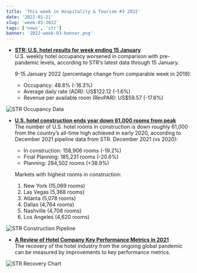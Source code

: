 ```yaml
---
title: 'This week in Hospitality & Tourism #3 2022'
date: '2022-01-21'
slug: 'week-03-2022'
tags: ['news', 'str']
banner: '2022-week-03-banner.png'
---
```


- **[STR: U.S. hotel results for week ending 15 January](https://str.com/press-release/str-us-hotel-results-week-ending-15-january)**  
  U.S. weekly hotel occupancy worsened in comparison with pre-pandemic levels, according to STR‘s latest data through 15 January.

  9-15 January 2022 (percentage change from comparable week in 2019):

  - Occupancy: 48.8% (-16.3%)
  - Average daily rate (ADR): US$122.12 (-1.6%)
  - Revenue per available room (RevPAR): US$59.57 (-17.6%)

![STR Occupancy Data](/images/blogimages/2022-week-03-occupancy.png)

- **[U.S. hotel construction ends year down 61,000 rooms from peak](https://www.hospitalitynet.org/news/4108478.html)**  
  The number of U.S. hotel rooms in construction is down roughly 61,000 from the country’s all-time high achieved in early 2020, according to December 2021 pipeline data from STR. December 2021 (vs 2020):

  - In construction: 158,906 rooms (-19.2%)
  - Final Planning: 185,231 rooms (-20.6%)
  - Planning: 284,502 rooms (+38.9%)

  Markets with highest rooms in construction:

  1. New York (15,069 rooms)
  2. Las Vegas (5,368 rooms)
  3. Atlanta (5,078 rooms)
  4. Dallas (4,764 rooms)
  5. Nashville (4,708 rooms)
  6. Los Angeles (4,620 rooms)

![STR Construction Pipeline](/images/blogimages/2022-week-03-construction-pipeline.jpg)

- **[A Review of Hotel Company Key Performance Metrics in 2021](https://www.costar.com/article/967525690)**  
  The recovery of the hotel industry from the ongoing global pandemic can be measured by improvements to key performance metrics.

![STR Recovery Chart](/images/blogimages/2022-week-02-str-recovery-chart.jpg)
